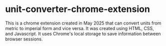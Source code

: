 # unit-converter-chrome-extension
This is a chrome extension created in May 2025 that can convert units from metric to imperial form and vice versa. It was created using HTML, CSS, and Javascript. It uses Chrome's local storage to save information between browser sessions.
